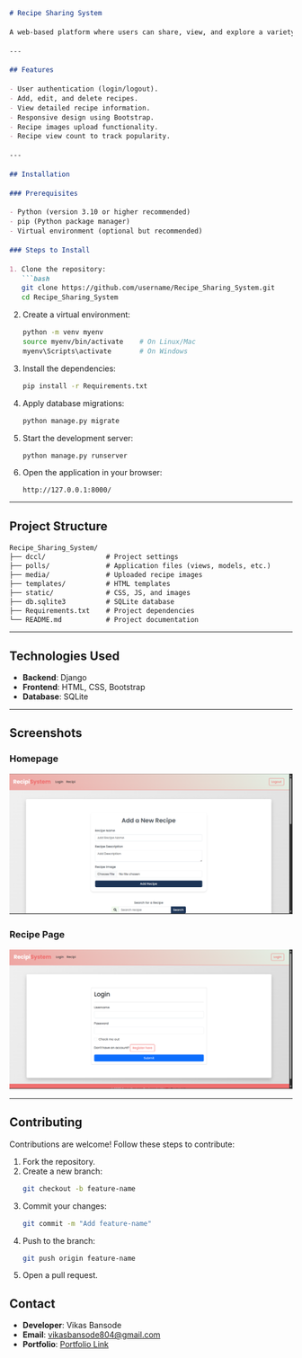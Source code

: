 
```markdown
# Recipe Sharing System

A web-based platform where users can share, view, and explore a variety of recipes. This project is built using **Django**, **HTML**, **CSS**, and **Bootstrap**.

---

## Features

- User authentication (login/logout).
- Add, edit, and delete recipes.
- View detailed recipe information.
- Responsive design using Bootstrap.
- Recipe images upload functionality.
- Recipe view count to track popularity.

---

## Installation

### Prerequisites

- Python (version 3.10 or higher recommended)
- pip (Python package manager)
- Virtual environment (optional but recommended)

### Steps to Install

1. Clone the repository:
   ```bash
   git clone https://github.com/username/Recipe_Sharing_System.git
   cd Recipe_Sharing_System
   ```

2. Create a virtual environment:
   ```bash
   python -m venv myenv
   source myenv/bin/activate    # On Linux/Mac
   myenv\Scripts\activate       # On Windows
   ```

3. Install the dependencies:
   ```bash
   pip install -r Requirements.txt
   ```

4. Apply database migrations:
   ```bash
   python manage.py migrate
   ```

5. Start the development server:
   ```bash
   python manage.py runserver
   ```

6. Open the application in your browser:
   ```
   http://127.0.0.1:8000/
   ```

---

## Project Structure

```
Recipe_Sharing_System/
├── dccl/               # Project settings
├── polls/              # Application files (views, models, etc.)
├── media/              # Uploaded recipe images
├── templates/          # HTML templates
├── static/             # CSS, JS, and images
├── db.sqlite3          # SQLite database
├── Requirements.txt    # Project dependencies
└── README.md           # Project documentation
```

---

## Technologies Used

- **Backend**: Django
- **Frontend**: HTML, CSS, Bootstrap
- **Database**: SQLite

---

## Screenshots

### Homepage
![Homepage Screenshot](media/media/REIPE_PAGE.png)

### Recipe Page
![Recipe Page Screenshot](media/media/login_page.png)

---

## Contributing

Contributions are welcome! Follow these steps to contribute:

1. Fork the repository.
2. Create a new branch:
   ```bash
   git checkout -b feature-name
   ```
3. Commit your changes:
   ```bash
   git commit -m "Add feature-name"
   ```
4. Push to the branch:
   ```bash
   git push origin feature-name
   ```
5. Open a pull request.



## Contact

- **Developer**: Vikas Bansode
- **Email**: vikasbansode804@gmail.com
- **Portfolio**: [Portfolio Link](https://codebyvikas.xyz)
```

